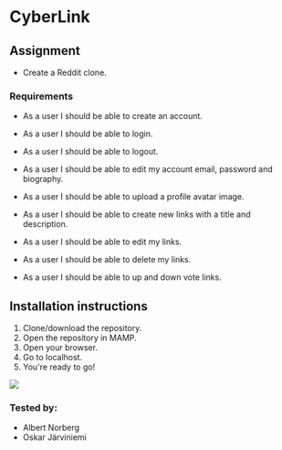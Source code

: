 
# CyberLink

## Assignment
- Create a Reddit clone.

### Requirements
- As a user I should be able to create an account.

- As a user I should be able to login.

- As a user I should be able to logout.

- As a user I should be able to edit my account email, password and biography.

- As a user I should be able to upload a profile avatar image.

- As a user I should be able to create new links with a title and description.

- As a user I should be able to edit my links.

- As a user I should be able to delete my links.

- As a user I should be able to up and down vote links.


## Installation instructions
1. Clone/download the repository.
2. Open the repository in MAMP.
3. Open your browser.
4. Go to localhost.
5. You're ready to go!

![](https://media.giphy.com/media/l0MYt5jPR6QX5pnqM/giphy.gif)

### Tested by:
- Albert Norberg
- Oskar Järviniemi
